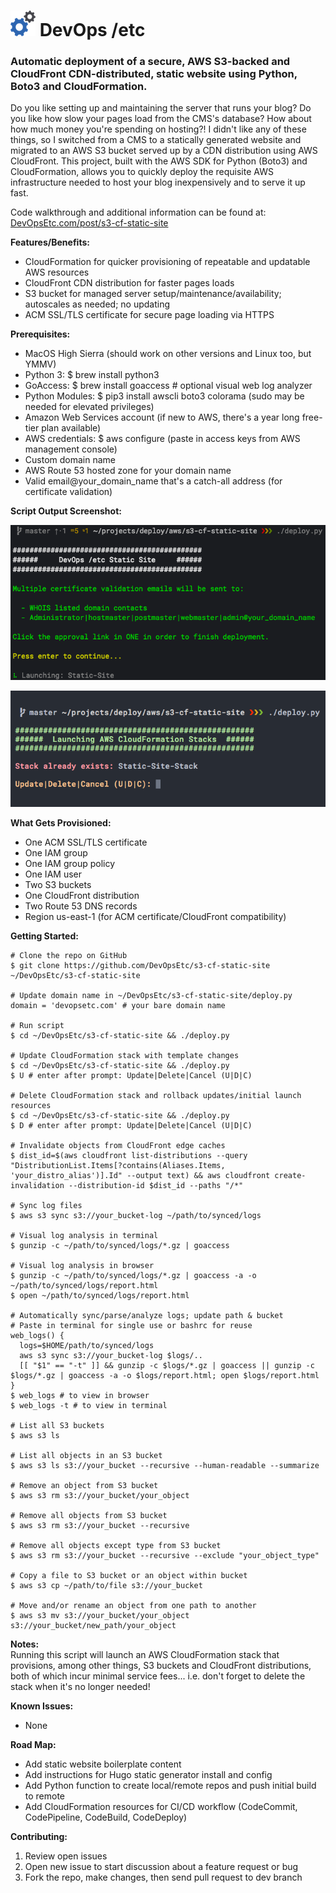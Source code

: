 <h1> <img src="image/logo.png"> DevOps /etc</h1>

### Automatic deployment of a secure, AWS S3-backed and CloudFront CDN-distributed, static website using Python, Boto3 and CloudFormation.

Do you like setting up and maintaining the server that runs your blog? Do you like how slow your pages load from the CMS's database? How about how much money you're spending on hosting?! I didn't like any of these things, so I switched from a CMS to a statically generated website and migrated to an AWS S3 bucket served up by a CDN distribution using AWS CloudFront. This project, built with the AWS SDK for Python (Boto3) and CloudFormation, allows you to quickly deploy the requisite AWS infrastructure needed to host your blog inexpensively and to serve it up fast.

Code walkthrough and additional information can be found at:  [DevOpsEtc.com/post/s3-cf-static-site](https://DevOpsEtc.com/post/s3-cf-static-site)

**Features/Benefits:**
  * CloudFormation for quicker provisioning of repeatable and updatable AWS resources
  * CloudFront CDN distribution for faster pages loads
  * S3 bucket for managed server setup/maintenance/availability; autoscales as needed; no updating
  * ACM SSL/TLS certificate for secure page loading via HTTPS

**Prerequisites:**
  * MacOS High Sierra (should work on other versions and Linux too, but YMMV)
  * Python 3: $ brew install python3
  * GoAccess: $ brew install goaccess # optional visual web log analyzer
  * Python Modules: $ pip3 install awscli boto3 colorama (sudo may be needed for elevated privileges)
  * Amazon Web Services account (if new to AWS, there's a year long free-tier plan available)
  * AWS credentials: $ aws configure (paste in access keys from AWS management console)
  * Custom domain name
  * AWS Route 53 hosted zone for your domain name
  * Valid email@your_domain_name that's a catch-all address (for certificate validation)

**Script Output Screenshot:**

  <p align="center"> <img src="image/output1.png"></p>

  <p align="center"> <img src="image/output2.png"></p>

**What Gets Provisioned:**
  * One ACM SSL/TLS certificate
  * One IAM group
  * One IAM group policy
  * One IAM user
  * Two S3 buckets
  * One CloudFront distribution
  * Two Route 53 DNS records
  * Region us-east-1 (for ACM certificate/CloudFront compatibility)

**Getting Started:**

    # Clone the repo on GitHub
    $ git clone https://github.com/DevOpsEtc/s3-cf-static-site ~/DevOpsEtc/s3-cf-static-site

    # Update domain name in ~/DevOpsEtc/s3-cf-static-site/deploy.py
    domain = 'devopsetc.com' # your bare domain name

    # Run script
    $ cd ~/DevOpsEtc/s3-cf-static-site && ./deploy.py

    # Update CloudFormation stack with template changes
    $ cd ~/DevOpsEtc/s3-cf-static-site && ./deploy.py
    $ U # enter after prompt: Update|Delete|Cancel (U|D|C)

    # Delete CloudFormation stack and rollback updates/initial launch resources
    $ cd ~/DevOpsEtc/s3-cf-static-site && ./deploy.py
    $ D # enter after prompt: Update|Delete|Cancel (U|D|C)

    # Invalidate objects from CloudFront edge caches
    $ dist_id=$(aws cloudfront list-distributions --query "DistributionList.Items[?contains(Aliases.Items, 'your_distro_alias')].Id" --output text) && aws cloudfront create-invalidation --distribution-id $dist_id --paths "/*"

    # Sync log files
    $ aws s3 sync s3://your_bucket-log ~/path/to/synced/logs

    # Visual log analysis in terminal
    $ gunzip -c ~/path/to/synced/logs/*.gz | goaccess

    # Visual log analysis in browser
    $ gunzip -c ~/path/to/synced/logs/*.gz | goaccess -a -o ~/path/to/synced/logs/report.html
    $ open ~/path/to/synced/logs/report.html

    # Automatically sync/parse/analyze logs; update path & bucket
    # Paste in terminal for single use or bashrc for reuse
    web_logs() {
      logs=$HOME/path/to/synced/logs
      aws s3 sync s3://your_bucket-log $logs/..
      [[ "$1" == "-t" ]] && gunzip -c $logs/*.gz | goaccess || gunzip -c $logs/*.gz | goaccess -a -o $logs/report.html; open $logs/report.html
    }
    $ web_logs # to view in browser
    $ web_logs -t # to view in terminal

    # List all S3 buckets
    $ aws s3 ls

    # List all objects in an S3 bucket
    $ aws s3 ls s3://your_bucket --recursive --human-readable --summarize

    # Remove an object from S3 bucket
    $ aws s3 rm s3://your_bucket/your_object

    # Remove all objects from S3 bucket
    $ aws s3 rm s3://your_bucket --recursive

    # Remove all objects except type from S3 bucket
    $ aws s3 rm s3://your_bucket --recursive --exclude "your_object_type"

    # Copy a file to S3 bucket or an object within bucket
    $ aws s3 cp ~/path/to/file s3://your_bucket

    # Move and/or rename an object from one path to another
    $ aws s3 mv s3://your_bucket/your_object s3://your_bucket/new_path/your_object

**Notes:**    
Running this script will launch an AWS CloudFormation stack that provisions, among other things, S3 buckets and CloudFront distributions, both of which incur minimal service fees... i.e. don't forget to delete the stack when it's no longer needed!

**Known Issues:**
- None

**Road Map:**
- Add static website boilerplate content
- Add instructions for Hugo static generator install and config
- Add Python function to create local/remote repos and push initial build to remote
- Add CloudFormation resources for CI/CD workflow (CodeCommit, CodePipeline, CodeBuild, CodeDeploy)

**Contributing:**
1. Review open issues
2. Open new issue to start discussion about a feature request or bug
3. Fork the repo, make changes, then send pull request to dev branch
